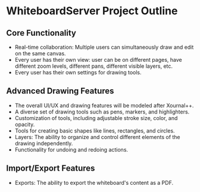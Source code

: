 # WhiteboardServer Project Outline

## Core Functionality
- Real-time collaboration: Multiple users can simultaneously draw and edit on the same canvas.
- Every user has their own view: user can be on different pages, have different zoom levels, different pans, different visible layers, etc.
- Every user has their own settings for drawing tools.

## Advanced Drawing Features
- The overall UI/UX and drawing features will be modeled after Xournal++.
- A diverse set of drawing tools such as pens, markers, and highlighters.
- Customization of tools, including adjustable stroke size, color, and opacity.
- Tools for creating basic shapes like lines, rectangles, and circles.
- Layers: The ability to organize and control different elements of the drawing independently.
- Functionality for undoing and redoing actions.

## Import/Export Features
- Exports: The ability to export the whiteboard's content as a PDF.
